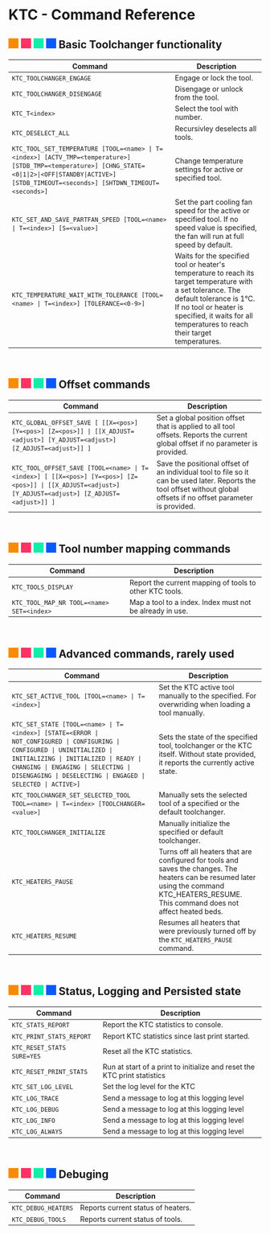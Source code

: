 # KTC - Command Reference

  ## ![#f98b00](/doc/f98b00.png) ![#fe3263](/doc/fe3263.png) ![#0fefa9](/doc/0fefa9.png) ![#085afe](/doc/085afe.png) Basic Toolchanger functionality
  | Command | Description | 
  | ------- | ----------- |
  | `KTC_TOOLCHANGER_ENGAGE` | Engage or lock the tool. |
  | `KTC_TOOLCHANGER_DISENGAGE` | Disengage or unlock from the tool. |
  | `KTC_T<index>` | Select the tool with number. |
  | `KTC_DESELECT_ALL` | Recursivley deselects all tools. |
  | `KTC_TOOL_SET_TEMPERATURE [TOOL=<name> \| T=<index>] [ACTV_TMP=<temperature>] [STDB_TMP=<temperature>] [CHNG_STATE=<0\|1\|2>\|<OFF\|STANDBY\|ACTIVE>] [STDB_TIMEOUT=<seconds>] [SHTDWN_TIMEOUT=<seconds>]` | Change temperature settings for active or specified tool. |
  | `KTC_SET_AND_SAVE_PARTFAN_SPEED [TOOL=<name> \| T=<index>] [S=<value>]` | Set the part cooling fan speed for the active or specified tool. If no speed value is specified, the fan will run at full speed by default. |
  | `KTC_TEMPERATURE_WAIT_WITH_TOLERANCE [TOOL=<name> \| T=<index>] [TOLERANCE=<0-9>]` | Waits for the specified tool or heater's temperature to reach its target temperature with a set tolerance. The default tolerance is 1°C. If no tool or heater is specified, it waits for all temperatures to reach their target temperatures. |
  <br>

  ## ![#f98b00](/doc/f98b00.png) ![#fe3263](/doc/fe3263.png) ![#0fefa9](/doc/0fefa9.png) ![#085afe](/doc/085afe.png) Offset commands
  | Command | Description | 
  | ------- | ----------- |
  | `KTC_GLOBAL_OFFSET_SAVE [ [[X=<pos>] [Y=<pos>] [Z=<pos>]] \| [[X_ADJUST=<adjust>] [Y_ADJUST=<adjust>] [Z_ADJUST=<adjust>]] ]` | Set a global position offset that is applied to all tool offsets. Reports the current global offset if no parameter is provided. |
  | `KTC_TOOL_OFFSET_SAVE [TOOL=<name> \| T=<index>] [ [[X=<pos>] [Y=<pos>] [Z=<pos>]] \| [[X_ADJUST=<adjust>] [Y_ADJUST=<adjust>] [Z_ADJUST=<adjust>]] ]` | Save the positional offset of an individual tool to file so it can be used later. Reports the tool offset without global offsets if no offset parameter is provided. |
  <br>

  ## ![#f98b00](/doc/f98b00.png) ![#fe3263](/doc/fe3263.png) ![#0fefa9](/doc/0fefa9.png) ![#085afe](/doc/085afe.png) Tool number mapping commands
  | Command | Description | 
  | ------- | ----------- |
  | `KTC_TOOLS_DISPLAY` | Report the current mapping of tools to other KTC tools. |
  | `KTC_TOOL_MAP_NR TOOL=<name> SET=<index>` | Map a tool to a index. Index must not be already in use. |
  <br>

  ## ![#f98b00](/doc/f98b00.png) ![#fe3263](/doc/fe3263.png) ![#0fefa9](/doc/0fefa9.png) ![#085afe](/doc/085afe.png) Advanced commands, rarely used
  | Command | Description |
  | ------- | ----------- |
  | `KTC_SET_ACTIVE_TOOL [TOOL=<name> \| T=<index>]`|  Set the KTC active tool manually to the specified. For overwriding when loading a tool manually. |
  | `KTC_SET_STATE [TOOL=<name> \| T=<index>] [STATE=<ERROR \| NOT_CONFIGURED \| CONFIGURING \| CONFIGURED \| UNINITIALIZED \| INITIALIZING \| INITIALIZED \| READY \| CHANGING \| ENGAGING \| SELECTING \| DISENGAGING \| DESELECTING \| ENGAGED \| SELECTED \| ACTIVE>]` | Sets the state of the specified tool, toolchanger or the KTC itself. Without state provided, it reports the currently active state. |
  | `KTC_TOOLCHANGER_SET_SELECTED_TOOL TOOL=<name> \| T=<index> [TOOLCHANGER=<value>]` | Manually sets the selected tool of a specified or the default toolchanger. |
  | `KTC_TOOLCHANGER_INITIALIZE` | Manually initialize the specified or default toolchanger. |
  | `KTC_HEATERS_PAUSE` | Turns off all heaters that are configured for tools and saves the changes. The heaters can be resumed later using the command KTC_HEATERS_RESUME. This command does not affect heated beds. |
  | `KTC_HEATERS_RESUME` | Resumes all heaters that were previously turned off by the `KTC_HEATERS_PAUSE` command. |
  <br>

  ## ![#f98b00](/doc/f98b00.png) ![#fe3263](/doc/fe3263.png) ![#0fefa9](/doc/0fefa9.png) ![#085afe](/doc/085afe.png) Status, Logging and Persisted state
  | Command | Description |
  | ------- | ----------- |
  | `KTC_STATS_REPORT` | Report the KTC statistics to console. |
  | `KTC_PRINT_STATS_REPORT` | Report KTC statistics since last print started. |
  | `KTC_RESET_STATS SURE=YES` | Reset all the KTC statistics. |
  | `KTC_RESET_PRINT_STATS` | Run at start of a print to initialize and reset the KTC print statistics | |
  | `KTC_SET_LOG_LEVEL` | Set the log level for the KTC | `LEVEL=[0-3]` How much to log to console: ( 0 = Only the Always messages ) ( 1 = Info messages and above ) ( 2 = Debug messages and above ) ( 3 = Trace messages and above )<br>  `LOGFILE=[0-3]` How much to log to file. Levels as above. |
  | `KTC_LOG_TRACE` |  Send a message to log at this logging level | `MSG=...` The message to be sent |
  | `KTC_LOG_DEBUG` | Send a message to log at this logging level | `MSG=...` The message to be sent |
  | `KTC_LOG_INFO` | Send a message to log at this logging level | `MSG=...` The message to be sent |
  | `KTC_LOG_ALWAYS` | Send a message to log at this logging level | `MSG=...` The message to be sent |
  <br>

  ## ![#f98b00](/doc/f98b00.png) ![#fe3263](/doc/fe3263.png) ![#0fefa9](/doc/0fefa9.png) ![#085afe](/doc/085afe.png) Debuging
  | Command | Description |
  | ------- | ----------- |
  | `KTC_DEBUG_HEATERS` | Reports current status of heaters. |
  | `KTC_DEBUG_TOOLS` | Reports current status of tools. |
  <br>
